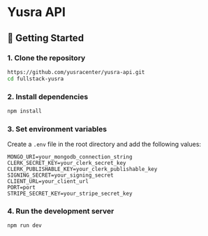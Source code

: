# Yusra API

## 🚀 Getting Started

### 1. Clone the repository

```bash
https://github.com/yusracenter/yusra-api.git
cd fullstack-yusra
```

### 2. Install dependencies

```bash
npm install
```

### 3. Set environment variables

Create a `.env` file in the root directory and add the following values:

```env
MONGO_URI=your_mongodb_connection_string
CLERK_SECRET_KEY=your_clerk_secret_key
CLERK_PUBLISHABLE_KEY=your_clerk_publishable_key
SIGNING_SECRET=your_signing_secret
CLIENT_URL=your_client_url
PORT=port
STRIPE_SECRET_KEY=your_stripe_secret_key

```

### 4. Run the development server

```bash
npm run dev
```

